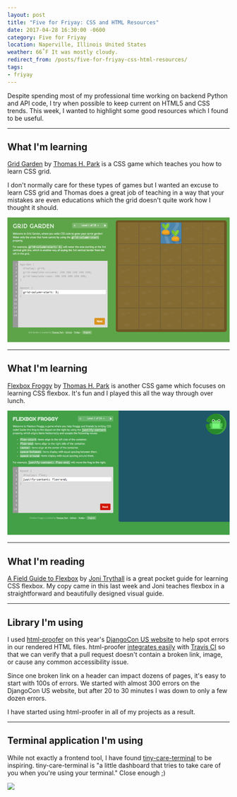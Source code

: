 ```yaml
---
layout: post
title: "Five for Friyay: CSS and HTML Resources"
date: 2017-04-28 16:30:00 -0600
category: Five for Friyay
location: Naperville, Illinois United States
weather: 66˚F It was mostly cloudy.
redirect_from: /posts/five-for-friyay-css-html-resources/
tags:
- friyay
---
```


Despite spending most of my professional time working on backend Python and API code, I try when possible to keep current on HTML5 and CSS trends. This week, I wanted to highlight some good resources which I found to be useful.

----

## What I'm learning

[Grid Garden](http://cssgridgarden.com/) by [Thomas H. Park](https://twitter.com/thomashpark) is a CSS game which teaches you how to learn CSS grid. 

I don't normally care for these types of games but I wanted an excuse to learn CSS grid and Thomas does a great job of teaching in a way that your mistakes are even educations which the grid doesn't quite work how I thought it should.

![](/assets/images/posts/friyay-css-html-resources/cssgridgarden.png)

----

## What I'm learning

[Flexbox Froggy](http://flexboxfroggy.com/) by [Thomas H. Park](https://twitter.com/thomashpark) is another CSS game which focuses on learning CSS flexbox. It's fun and I played this all the way through over lunch.

![](/assets/images/posts/friyay-css-html-resources/flexboxfroggy.png)

----

## What I'm reading

[A Field Guide to Flexbox](https://gumroad.com/l/YdWw) by [Joni Trythall](https://twitter.com/JoniTrythall) is a great pocket guide for learning CSS flexbox. My copy came in this last week and Joni teaches flexbox in a straightforward and beautifully designed visual guide.

----

## Library I'm using

I used [html-proofer](https://github.com/gjtorikian/html-proofer) on this year's [DjangoCon US website](https://2017.djangocon.us/) to help spot errors in our rendered HTML files. html-proofer [integrates easily](https://github.com/djangocon/2017.djangocon.us/blob/master/Rakefile) with [Travis CI](https://travis-ci.org/) so that we can verify that a pull request doesn't contain a broken link, image, or cause any common accessibility issue. 

Since one broken link on a header can impact dozens of pages, it's easy to start with 100s of errors. We started with almost 300 errors on the DjangoCon US website, but after 20 to 30 minutes I was down to only a few dozen errors. 

I have started using html-proofer in all of my projects as a result.

----

## Terminal application I'm using

While not exactly a frontend tool, I have found [tiny-care-terminal](https://github.com/notwaldorf/tiny-care-terminal) to be inspiring. tiny-care-terminal is "a little dashboard that tries to take care of you when you're using your terminal." Close enough ;)

<img src="https://cloud.githubusercontent.com/assets/1369170/25066240/adc3b1ac-21d5-11e7-9811-508b6bcfcc89.png" width="800"/>
